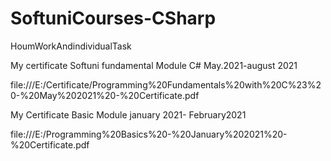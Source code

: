 # SoftuniCourses-CSharp
HoumWorkAndindividualTask

My certificate Softuni fundamental Module C# May.2021-august 2021

file:///E:/Certificate/Programming%20Fundamentals%20with%20C%23%20-%20May%202021%20-%20Certificate.pdf

My Certificate Basic Module january 2021- February2021

file:///E:/Programming%20Basics%20-%20January%202021%20-%20Certificate.pdf



